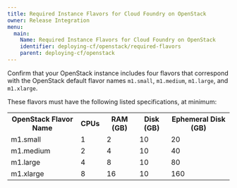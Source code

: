 ```yaml
---
title: Required Instance Flavors for Cloud Foundry on OpenStack
owner: Release Integration
menu:
  main:
    Name: Required Instance Flavors for Cloud Foundry on OpenStack
    identifier: deploying-cf/openstack/required-flavors
    parent: deploying-cf/openstack
---
```




Confirm that your OpenStack instance includes four flavors that correspond
with the OpenStack default flavor names `m1.small`, `m1.medium`, `m1.large`, and
`m1.xlarge`.

These flavors must have the following listed specifications, at minimum:
    <table class="nice">
      <tr>
        <th>OpenStack Flavor Name</th>
        <th>CPUs</th>
        <th>RAM (GB)</th>
        <th>Disk (GB)</th>
        <th>Ephemeral Disk (GB)</th>
      </tr>
      <tr>
        <td>m1.small</td>
        <td>1</td>
        <td>2</td>
        <td>10</td>
        <td>20</td>
      </tr>
      <tr>
        <td>m1.medium</td>
        <td>2</td>
        <td>4</td>
        <td>10</td>
        <td>40</td>
      </tr>
      <tr>
        <td>m1.large</td>
        <td>4</td>
        <td>8</td>
        <td>10</td>
        <td>80</td>
      </tr>
      <tr>
        <td>m1.xlarge</td>
        <td>8</td>
        <td>16</td>
        <td>10</td>
        <td>160</td>
      </tr>
    </table>
